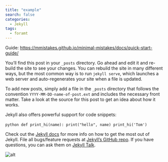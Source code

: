 ```yaml
---
title: "example"
search: false
categories: 
  - Jekyll
tags: 
  - foramt
---
```

Guide: https://mmistakes.github.io/minimal-mistakes/docs/quick-start-guide/

You’ll find this post in your `_posts` directory. Go ahead and edit it and re-build the site to see your changes. You can rebuild the site in many different ways, but the most common way is to run `jekyll serve`, which launches a web server and auto-regenerates your site when a file is updated.

To add new posts, simply add a file in the `_posts` directory that follows the convention `YYYY-MM-DD-name-of-post.ext` and includes the necessary front matter. Take a look at the source for this post to get an idea about how it works.

Jekyll also offers powerful support for code snippets:

​```python
def print_hi(name):
  print("hello", name)
print_hi('Tom')
​```

Check out the [Jekyll docs][jekyll-docs] for more info on how to get the most out of Jekyll. File all bugs/feature requests at [Jekyll’s GitHub repo][jekyll-gh]. If you have questions, you can ask them on [Jekyll Talk][jekyll-talk].

[jekyll-docs]: https://jekyllrb.com/docs/home
[jekyll-gh]:   https://github.com/jekyll/jekyll
[jekyll-talk]: https://talk.jekyllrb.com/

<img src="https://i.imgur.com/R9mFcai.png" height="" alt="alt" caption="cations"/>


<!--stackedit_data:
eyJoaXN0b3J5IjpbMjI5ODkyNDI5LC04NzgwODEzODYsMTI1Nj
E0MTkzOSwxMDgwOTAzMzI4LDEwMDkzNjkzNDAsLTMwNTc4NzE2
OSwxMDgwOTAzMzI4LC0xNjU2MDYzNzU5XX0=
-->
